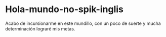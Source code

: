 # Hola-mundo-no-spik-inglis
Acabo de incursionarme en este mundillo, con un poco de suerte y mucha determinación lograré mis metas.
